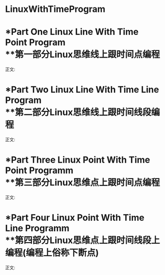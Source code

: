 # LinuxWithTimeProgram

*Part One Linux Line With Time Point Program</br>
**第一部分Linux思维线上跟时间点编程
==========

   正文:
   




*Part Two Linux Line With Time Line Program</br>
**第二部分Linux思维线上跟时间线段编程
==========
   
   正文:





*Part Three Linux Point With Time Point Programm</br>
**第三部分Linux思维点上跟时间点编程
==========
   
   正文:





*Part Four Linux Point With Time Line Programm</br>
**第四部分Linux思维点上跟时间线段上编程(编程上俗称下断点)
==========
   
   正文:
   



